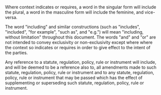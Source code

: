 Where context indicates or requires, a word in the singular form will include the plural, a word in the masculine form will include the feminine, and vice-versa.

The word "including" and similar constructions (such as "includes", "included", "for example", "such as", and "e.g.") will mean "including, without limitation" throughout this document. The words "and" and "or" are not intended to convey exclusivity or non-exclusivity except where where the context so indicates or requires in order to give effect to the intent of the parties.

Any reference to a statute, regulation, policy, rule or instrument will include, and will be deemed to be a reference also to, all amendments made to such statute, regulation, policy, rule or instrument and to any statute, regulation, policy, rule or instrument that may be passed which has the effect of supplementing or superseding such statute, regulation, policy, rule or instrument.